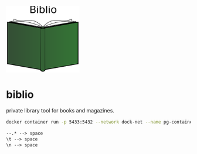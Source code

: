 <img src="https://raw.githubusercontent.com/BennerLukas/biblio/main/doc/Design/svg/Logo.svg" alt="Logo" width="200"/>


# biblio

private library tool for books and magazines.

```bash
docker container run -p 5433:5432 --network dock-net --name pg-container -e POSTGRES_PASSWORD=1234 postgres:12.2 
````


```
--.* --> space
\t --> space
\n --> space
```